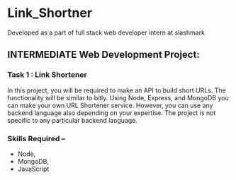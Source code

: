 # Link_Shortner
Developed as a part of full stack web developer intern at slashmark
## INTERMEDIATE Web Development Project:
### Task 1 : Link Shortener

In this project, you will be required to make an API to build short URLs. The functionality will be similar to bitly. Using Node, Express, and MongoDB you can make your own URL Shortener service. However, you can use any backend language also depending on your expertise. The project is not specific to any particular backend language.

### Skills Required – 
- Node,
-  MongoDB,
-  JavaScript
